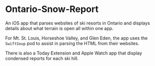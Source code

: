 # Ontario-Snow-Report

An iOS app that parses websites of ski resorts in Ontario and displays details about what terrain is open all within one app.

For Mt. St. Louis, Horseshoe Valley, and Glen Eden, the app uses the `SwiftSoup` pod to assist in parsing the HTML from their websites. 

There is also a Today Extension and Apple Watch app that display condensed reports for each ski hill.
